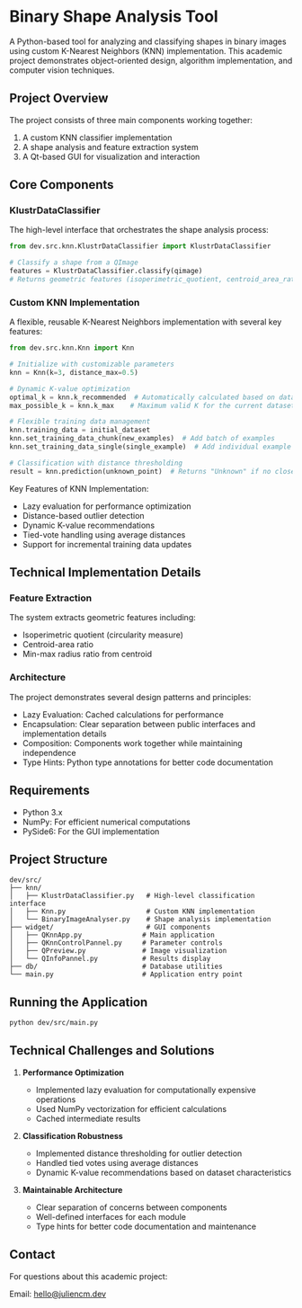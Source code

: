 # Binary Shape Analysis Tool

A Python-based tool for analyzing and classifying shapes in binary images using custom K-Nearest Neighbors (KNN) implementation. This academic project demonstrates object-oriented design, algorithm implementation, and computer vision techniques.

## Project Overview

The project consists of three main components working together:
1. A custom KNN classifier implementation
2. A shape analysis and feature extraction system
3. A Qt-based GUI for visualization and interaction

## Core Components

### KlustrDataClassifier
The high-level interface that orchestrates the shape analysis process:
```python
from dev.src.knn.KlustrDataClassifier import KlustrDataClassifier

# Classify a shape from a QImage
features = KlustrDataClassifier.classify(qimage)
# Returns geometric features (isoperimetric_quotient, centroid_area_ratio, min_max_radius_ratio)
```

### Custom KNN Implementation
A flexible, reusable K-Nearest Neighbors implementation with several key features:

```python
from dev.src.knn.Knn import Knn

# Initialize with customizable parameters
knn = Knn(k=3, distance_max=0.5)

# Dynamic K-value optimization
optimal_k = knn.k_recommended  # Automatically calculated based on dataset
max_possible_k = knn.k_max    # Maximum valid K for the current dataset

# Flexible training data management
knn.training_data = initial_dataset
knn.set_training_data_chunk(new_examples)  # Add batch of examples
knn.set_training_data_single(single_example)  # Add individual example

# Classification with distance thresholding
result = knn.prediction(unknown_point)  # Returns "Unknown" if no close matches
```

Key Features of KNN Implementation:
- Lazy evaluation for performance optimization
- Distance-based outlier detection
- Dynamic K-value recommendations
- Tied-vote handling using average distances
- Support for incremental training data updates

## Technical Implementation Details

### Feature Extraction
The system extracts geometric features including:
- Isoperimetric quotient (circularity measure)
- Centroid-area ratio
- Min-max radius ratio from centroid

### Architecture
The project demonstrates several design patterns and principles:
- Lazy Evaluation: Cached calculations for performance
- Encapsulation: Clear separation between public interfaces and implementation details
- Composition: Components work together while maintaining independence
- Type Hints: Python type annotations for better code documentation

## Requirements

- Python 3.x
- NumPy: For efficient numerical computations
- PySide6: For the GUI implementation

## Project Structure

```
dev/src/
├── knn/
│   ├── KlustrDataClassifier.py   # High-level classification interface
│   ├── Knn.py                    # Custom KNN implementation
│   └── BinaryImageAnalyser.py    # Shape analysis implementation
├── widget/                       # GUI components
│   ├── QKnnApp.py               # Main application
│   ├── QKnnControlPannel.py     # Parameter controls
│   ├── QPreview.py              # Image visualization
│   └── QInfoPannel.py           # Results display
├── db/                          # Database utilities
└── main.py                      # Application entry point
```

## Running the Application

```bash
python dev/src/main.py
```

## Technical Challenges and Solutions

1. **Performance Optimization**
   - Implemented lazy evaluation for computationally expensive operations
   - Used NumPy vectorization for efficient calculations
   - Cached intermediate results

2. **Classification Robustness**
   - Implemented distance thresholding for outlier detection
   - Handled tied votes using average distances
   - Dynamic K-value recommendations based on dataset characteristics

3. **Maintainable Architecture**
   - Clear separation of concerns between components
   - Well-defined interfaces for each module
   - Type hints for better code documentation and maintenance

## Contact

For questions about this academic project:

Email: hello@juliencm.dev
